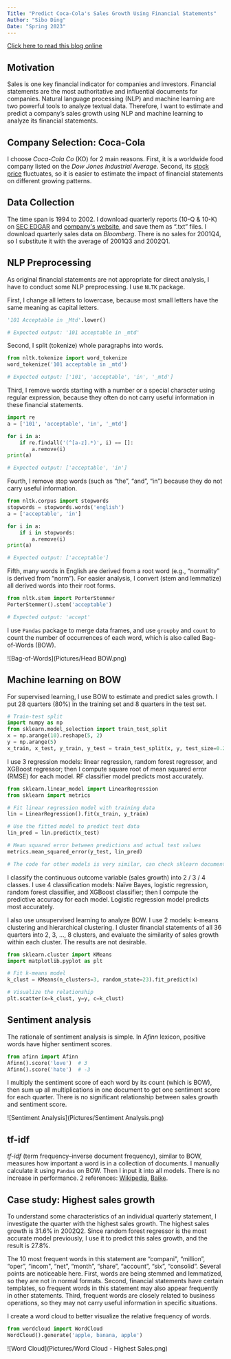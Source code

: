 ```yaml
---
Title: "Predict Coca-Cola's Sales Growth Using Financial Statements"
Author: "Sibo Ding"
Date: "Spring 2023"
---
```


[Click here to read this blog online](https://buehlmaier.github.io/FINA4350-student-blog-2023-01/predict-a-companys-sales-growth-using-financial-statements-by-sibo.html)


## Motivation
Sales is one key financial indicator for companies and investors. Financial statements are the most authoritative and influential documents for companies. Natural language processing (NLP) and machine learning are two powerful tools to analyze textual data. Therefore, I want to estimate and predict a company’s sales growth using NLP and machine learning to analyze its financial statements.


## Company Selection: Coca-Cola
I choose *Coca-Cola Co* (KO) for 2 main reasons. First, it is a worldwide food company listed on the *Dow Jones Industrial Average*. Second, its [stock price](https://www.google.com/finance/quote/KO:NYSE?window=MAX) fluctuates, so it is easier to estimate the impact of financial statements on different growing patterns.


## Data Collection
The time span is 1994 to 2002. I download quarterly reports (10-Q & 10-K) on [SEC EDGAR](https://www.sec.gov/edgar/browse/?CIK=21344&owner=exclude) and [company's website](https://investors.coca-colacompany.com/filings-reports/annual-filings-10-k?page=4), and save them as “.txt” files. I download quarterly sales data on *Bloomberg*. There is no sales for 2001Q4, so I substitute it with the average of 2001Q3 and 2002Q1.


## NLP Preprocessing
As original financial statements are not appropriate for direct analysis, I have to conduct some NLP preprocessing. I use `NLTK` package.

First, I change all letters to lowercase, because most small letters have the same meaning as capital letters.

```python
'101 Acceptable in _Mtd'.lower()

# Expected output: '101 acceptable in _mtd'
```

Second, I split (tokenize) whole paragraphs into words.

```python
from nltk.tokenize import word_tokenize
word_tokenize('101 acceptable in _mtd')

# Expected output: ['101', 'acceptable', 'in', '_mtd']
```

Third, I remove words starting with a number or a special character using regular expression, because they often do not carry useful information in these financial statements.

```python
import re
a = ['101', 'acceptable', 'in', '_mtd']

for i in a:
    if re.findall('(^[a-z].*)', i) == []:
        a.remove(i)
print(a)

# Expected output: ['acceptable', 'in']
```

Fourth, I remove stop words (such as “the”, “and”, “in”) because they do not carry useful information.

```python
from nltk.corpus import stopwords
stopwords = stopwords.words('english')
a = ['acceptable', 'in']

for i in a:
    if i in stopwords:
        a.remove(i)
print(a)

# Expected output: ['acceptable']
```

Fifth, many words in English are derived from a root word (e.g., “normality” is derived from “norm”). For easier analysis, I convert (stem and lemmatize) all derived words into their root forms.

```python
from nltk.stem import PorterStemmer
PorterStemmer().stem('acceptable')

# Expected output: 'accept'
```

I use `Pandas` package to merge data frames, and use `groupby` and `count` to count the number of occurrences of each word, which is also called Bag-of-Words (BOW).

![Bag-of-Words](Pictures/Head BOW.png)


## Machine learning on BOW
For supervised learning, I use BOW to estimate and predict sales growth. I put 28 quarters (80%) in the training set and 8 quarters in the test set.

```python
# Train-test split
import numpy as np
from sklearn.model_selection import train_test_split
x = np.arange(10).reshape(5, 2)
y = np.arange(5)
x_train, x_test, y_train, y_test = train_test_split(x, y, test_size=0.2, random_state=24)
```

I use 3 regression models: linear regression, random forest regressor, and XGBoost regressor; then I compute square root of mean squared error (RMSE) for each model. RF classifier model predicts most accurately.

```python
from sklearn.linear_model import LinearRegression
from sklearn import metrics

# Fit linear regression model with training data
lin = LinearRegression().fit(x_train, y_train)

# Use the fitted model to predict test data
lin_pred = lin.predict(x_test)

# Mean squared error between predictions and actual test values
metrics.mean_squared_error(y_test, lin_pred)

# The code for other models is very similar, can check sklearn documentations for more details
```

I classify the continuous outcome variable (sales growth) into 2 / 3 / 4 classes. I use 4 classification models: Naïve Bayes, logistic regression, random forest classifier, and XGBoost classifier; then I compute the predictive accuracy for each model. Logistic regression model predicts most accurately.

I also use unsupervised learning to analyze BOW. I use 2 models: k-means clustering and hierarchical clustering. I cluster financial statements of all 36 quarters into 2, 3, …, 8 clusters, and evaluate the similarity of sales growth within each cluster. The results are not desirable.

```python
from sklearn.cluster import KMeans
import matplotlib.pyplot as plt

# Fit k-means model
k_clust = KMeans(n_clusters=3, random_state=23).fit_predict(x)

# Visualize the relationship
plt.scatter(x=k_clust, y=y, c=k_clust)
```


## Sentiment analysis
The rationale of sentiment analysis is simple. In *Afinn* lexicon, positive words have higher sentiment scores.

```python
from afinn import Afinn
Afinn().score('love')  # 3
Afinn().score('hate')  # -3
```

I multiply the sentiment score of each word by its count (which is BOW), then sum up all multiplications in one document to get one sentiment score for each quarter. There is no significant relationship between sales growth and sentiment score.

![Sentiment Analysis](Pictures/Sentiment Analysis.png)


## tf-idf
*tf-idf* (term frequency–inverse document frequency), similar to BOW, measures how important a word is in a collection of documents. I manually calculate it using `Pandas` on BOW. Then I input it into all models. There is no increase in performance. 2 references: [Wikipedia](https://en.wikipedia.org/wiki/Tf%E2%80%93idf), [Baike](https://baike.baidu.com/item/tf-idf/8816134).


## Case study: Highest sales growth
To understand some characteristics of an individual quarterly statement, I investigate the quarter with the highest sales growth. The highest sales growth is 31.6% in 2002Q2. Since random forest regressor is the most accurate model previously, I use it to predict this sales growth, and the result is 27.8%.

The 10 most frequent words in this statement are “compani", “million”, “oper”, “incom", “net”, “month”, “share”, “account”, “six”, “consolid”. Several points are noticeable here. First, words are being stemmed and lemmatized, so they are not in normal formats. Second, financial statements have certain templates, so frequent words in this statement may also appear frequently in other statements. Third, frequent words are closely related to business operations, so they may not carry useful information in specific situations.

I create a word cloud to better visualize the relative frequency of words.

```python
from wordcloud import WordCloud
WordCloud().generate('apple, banana, apple')
```

![Word Cloud](Pictures/Word Cloud - Highest Sales.png)
